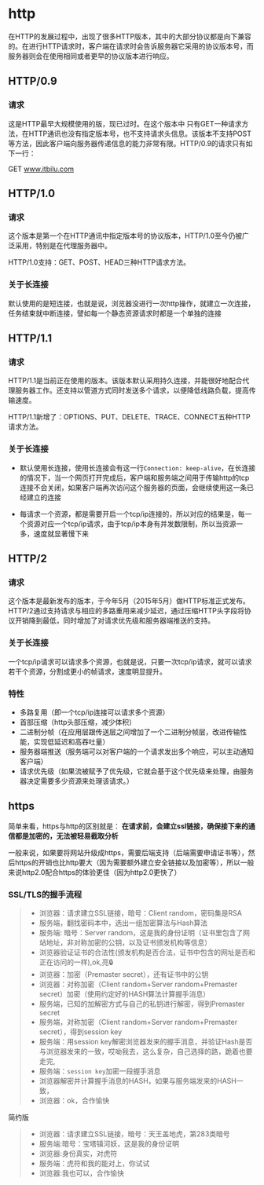# http

在HTTP的发展过程中，出现了很多HTTP版本，其中的大部分协议都是向下兼容的。在进行HTTP请求时，客户端在请求时会告诉服务器它采用的协议版本号，而服务器则会在使用相同或者更早的协议版本进行响应。

## HTTP/0.9

### 请求

这是HTTP最早大规模使用的版，现已过时。在这个版本中 只有GET一种请求方法，在HTTP通讯也没有指定版本号，也不支持请求头信息。该版本不支持POST等方法，因此客户端向服务器传递信息的能力非常有限。HTTP/0.9的请求只有如下一行：

GET www.itbilu.com
## HTTP/1.0

### 请求

这个版本是第一个在HTTP通讯中指定版本号的协议版本，HTTP/1.0至今仍被广泛采用，特别是在代理服务器中。

HTTP/1.0支持：GET、POST、HEAD三种HTTP请求方法。

### 关于长连接

默认使用的是短连接，也就是说，浏览器没进行一次http操作，就建立一次连接，任务结束就中断连接，譬如每一个静态资源请求时都是一个单独的连接

## HTTP/1.1

### 请求

HTTP/1.1是当前正在使用的版本。该版本默认采用持久连接，并能很好地配合代理服务器工作。还支持以管道方式同时发送多个请求，以便降低线路负载，提高传输速度。

HTTP/1.1新增了：OPTIONS、PUT、DELETE、TRACE、CONNECT五种HTTP请求方法。

### 关于长连接

- 默认使用长连接，使用长连接会有这一行`Connection: keep-alive`，在长连接的情况下，当一个网页打开完成后，客户端和服务端之间用于传输http的tcp连接不会关闭，如果客户端再次访问这个服务器的页面，会继续使用这一条已经建立的连接

- 每请求一个资源，都是需要开启一个tcp/ip连接的，所以对应的结果是，每一个资源对应一个tcp/ip请求，由于tcp/ip本身有并发数限制，所以当资源一多，速度就显著慢下来

## HTTP/2

### 请求

这个版本是最新发布的版本，于今年5月（2015年5月）做HTTP标准正式发布。HTTP/2通过支持请求与相应的多路重用来减少延迟，通过压缩HTTP头字段将协议开销降到最低，同时增加了对请求优先级和服务器端推送的支持。

### 关于长连接

一个tcp/ip请求可以请求多个资源，也就是说，只要一次tcp/ip请求，就可以请求若干个资源，分割成更小的帧请求，速度明显提升。

### 特性

- 多路复用（即一个tcp/ip连接可以请求多个资源）
- 首部压缩（http头部压缩，减少体积）
- 二进制分帧（在应用层跟传送层之间增加了一个二进制分帧层，改进传输性能，实现低延迟和高吞吐量）
- 服务器端推送（服务端可以对客户端的一个请求发出多个响应，可以主动通知客户端）
- 请求优先级（如果流被赋予了优先级，它就会基于这个优先级来处理，由服务器决定需要多少资源来处理该请求。）

## https

简单来看，https与http的区别就是： **在请求前，会建立ssl链接，确保接下来的通信都是加密的，无法被轻易截取分析**

一般来说，如果要将网站升级成https，需要后端支持（后端需要申请证书等），然后https的开销也比http要大（因为需要额外建立安全链接以及加密等），所以一般来说http2.0配合https的体验更佳（因为http2.0更快了）

### SSL/TLS的握手流程

> - 浏览器：请求建立SSL链接，暗号：Client random，密码集是RSA
> - 服务端，翻找密码本中，选出一组加密算法与Hash算法
> - 服务端: 暗号：Server random，这是我的身份证明（证书里包含了网站地址，非对称加密的公钥，以及证书颁发机构等信息）
> - 浏览器验证证书的合法性(颁发机构是否合法，证书中包含的网址是否和正在访问的一样),ok,亮🔒
> - 浏览器：加密（Premaster secret），还有证书中的公钥
> - 浏览器：对称加密（Client random+Server random+Premaster secret）加密（使用约定好的HASH算法计算握手消息）
> - 服务端，已知的加解密方式与自己的私钥进行解密，得到Premaster secret
> - 服务端，对称加密（Client random+Server random+Premaster secret），得到session key
> - 服务端：用session key解密浏览器发来的握手消息，并验证Hash是否与浏览器发来的一致，哎呦我去，这么复杂，自己选择的路，跪着也要走完,
> - 服务端：`session key`加密一段握手消息
> - 浏览器解密并计算握手消息的HASH，如果与服务端发来的HASH一致，
> - 浏览器：ok，合作愉快

简约版
> - 浏览器：请求建立SSL链接，暗号：天王盖地虎，第283类暗号
> - 服务端:暗号：宝塔镇河妖，这是我的身份证明
> - 浏览器:身份真实，对虎符
> - 服务端：虎符和我的能对上，你试试
> - 浏览器:我也可以，合作愉快
